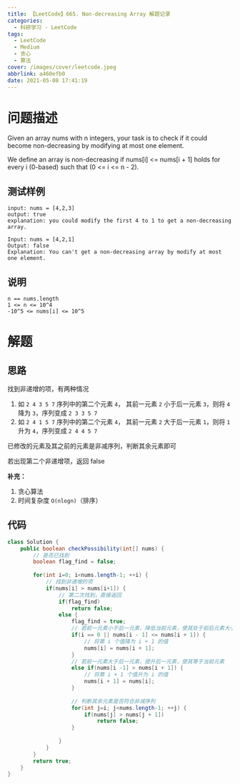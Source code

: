 ```yaml
---
title: 【LeetCode】665. Non-decreasing Array 解题记录
categories:
  - 科研学习 - LeetCode
tags:
  - LeetCode
  - Medium
  - 贪心
  - 算法
cover: /images/cover/leetcode.jpeg
abbrlink: a460efb0
date: 2021-05-08 17:41:19
---
```



# 问题描述

Given an array nums with n integers, your task is to check if it could become non-decreasing by modifying at most one element.

We define an array is non-decreasing if nums[i] <= nums[i + 1] holds for every i (0-based) such that (0 <= i <= n - 2).

## 测试样例

```
input: nums = [4,2,3]
output: true
explanation: you could modify the first 4 to 1 to get a non-decreasing array.
```

```
Input: nums = [4,2,1]
Output: false
Explanation: You can't get a non-decreasing array by modify at most one element.
```

## 说明

```
n == nums.length
1 <= n <= 10^4
-10^5 <= nums[i] <= 10^5
```

# 解题

## 思路

找到非递增的项，有两种情况

1. 如 `2 4 3 5 7` 序列中的第二个元素 `4`， 其前一元素 `2` 小于后一元素 `3`，则将 `4` 降为 `3`，序列变成 `2 3 3 5 7`
1. 如 `2 4 1 5 7` 序列中的第二个元素 `4`， 其前一元素 `2` 大于后一元素 `1`，则将 `1` 升为 `4`，序列变成 `2 4 4 5 7`

已修改的元素及其之前的元素是非减序列，判断其余元素即可

若出现第二个非递增项，返回 false

**补充：**

1. 贪心算法
1. 时间复杂度 `O(nlogn)`（排序）

## 代码

```java
class Solution {
    public boolean checkPossibility(int[] nums) {
        // 是否已找到
        boolean flag_find = false;
        
        for(int i=0; i<nums.length-1; ++i) {
            // 找到非递增的项
            if(nums[i] > nums[i+1]) {
                // 第二次找到，直接返回
                if(flag_find)
                    return false;
                else {
                    flag_find = true;
                    // 若前一元素小于后一元素，降低当前元素，使其处于前后元素大小之间
                    if(i == 0 || nums[i - 1] <= nums[i + 1]) {
                        // 将第 i 个值降为 i + 1 的值
                        nums[i] = nums[i + 1];
                    }
                    // 若前一元素大于后一元素，提升后一元素，使其等于当前元素
                    else if(nums[i -1] > nums[i + 1]) {
                        // 将第 i + 1 个值升为 i 的值
                        nums[i + 1] = nums[i];
                    }
                    
                    // 判断其余元素是否符合非减序列
                    for(int j=i; j<nums.length-1; ++j) {
                        if(nums[j] > nums[j + 1])
                            return false;
                    }
                    
                }
            }
        }
        return true;
    }
}
```

